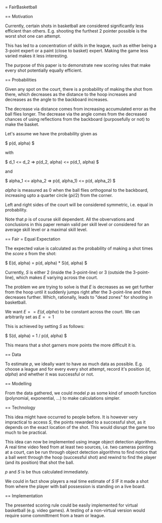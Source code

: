 = FairBasketball

== Motivation

Currently, certain shots in basketball are considered significantly less efficient than others.
E.g. shooting the furthest 2 pointer possible is the worst shot one can attempt.

This has led to a concentration of skills in the league, such as either being a 3-point expert or a paint (close to basket) expert. Making the game less varied makes it less interesting.

The purpose of this paper is to demonstrate new scoring rules that make every shot potentially equally efficient.

== Probabilities

Given any spot on the court, there is a probability of making the shot from there, which decreases as the distance to the hoop increases and decreases as the angle to the backboard increases.

The decrease via distance comes from increasing accumulated error as the ball flies longer.
The decrease via the angle comes from the decreased chances of using reflections from the backboard (purposefully or not) to make the basket.

Let's assume we have the probability given as

$ p(d, alpha) $

with

$ d_1 <= d_2 => p(d_2, alpha) <= p(d_1, alpha) $

and

$ alpha_1 <= alpha_2 => p(d, alpha_1) <= p(d, alpha_2) $

$alpha$ is measured as $0$ when the ball flies orthogonal to the backboard, increasing upto a quarter circle ($pi/2$) from the corner.

Left and right sides of the court will be considered symmetric, i.e. equal in probability.

Note that $p$ is of course skill dependent. All the obvervations and conclusions in this paper remain valid per skill level or considered for an average skill level or a maximal skill level.

== Fair = Equal Expectation

The expected value is calculated as the probability of making a shot times the _score_ $s$ from the shot:

$ E(d, alpha) = p(d, alpha) * S(d, alpha) $

Currently, $S$ is either 2 (inside the 3-point-line) or 3 (outside the 3-point-line), which makes $E$ variying across the court.

The problem we are trying to solve is that $E$ is decreases as we get further from the hoop until it suddenly jumps right after the 3-point-line and then decreases further. Which, rationally, leads to "dead zones" for shooting in basketball.

We want $E == E(d, alpha)$ to be constant across the court. We can arbitrarily set as $E == 1$

This is achieved by setting $S$ as follows:

$ S(d, alpha) = 1 / p(d, alpha) $

This means that a shot garners more points the more difficult it is.

== Data

To estimate $p$, we ideally want to have as much data as possible. E.g. choose a league and for every every shot attempt, record it's position ($d$, $alpha$) and whether it was successful or not.

== Modelling

From the data gathered, we could model $p$ as some kind of smooth function (polynomial, exponential, ...) to make calculations simpler.

== Technology

This idea might have occurred to people before. It is however very impractical to access $S$, the points rewarded to a successful shot, as it depends on the exact location of the shot. This would disrupt the game too much to be practical.

This idea can now be implemented using image object detection algorithms. A real time video feed from at least two sources, i.e. two cameras pointing at a court, can be run through object detection algorithms to find notice that a ball went through the hoop (successful shot) and rewind to find the player (and its position) that shot the ball.

$p$ and $S$ is be thus calculated immediately.

We could in fact show players a real time estimate of $S$ IF it made a shot from where the player with ball possession is standing on a live board.

== Implementation

The presented scoring rule could be easily implemented for virtual basketball (e.g. video games). A testing of a non-virtual version would require some committment from a team or league.

